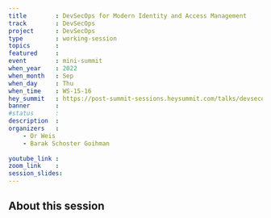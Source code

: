 ```yaml
---
title        : DevSecOps for Modern Identity and Access Management
track        : DevSecOps
project      : DevSecOps
type         : working-session
topics       : 
featured     :
event        : mini-summit
when_year    : 2022
when_month   : Sep
when_day     : Thu
when_time    : WS-15-16
hey_summit   : https://post-summit-sessions.heysummit.com/talks/devsecops-for-modern-identity-and-access-management/
banner       : 
#status      : 
description  :
organizers   :
    - Or Weis
    - Barak Schoster Goihman
       
youtube_link : 
zoom_link    : 
session_slides:
---
```




## About this session

